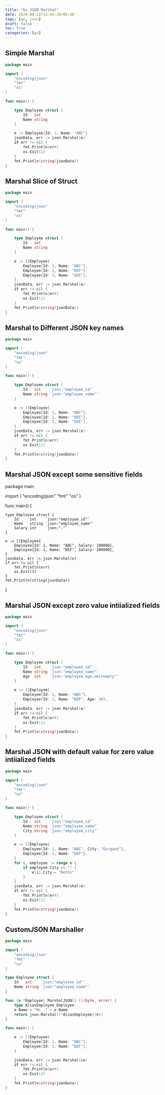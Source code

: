 ```yaml
---
title: "Go JSON Marshal"
date: 2020-08-21T14:44:26+05:30
tags: [go, json]
draft: false
toc: true
categories: [go]
---
```

## Simple Marshal
```go
package main

import (
	"encoding/json"
	"fmt"
	"os"
)

func main() {

	type Employee struct {
		Id   int
		Name string
	}

	e := Employee{Id: 1, Name: "ABC"}
	jsonData, err := json.Marshal(e)
	if err != nil {
		fmt.Println(err)
		os.Exit(1)
	}
	fmt.Println(string(jsonData))
}
```

## Marshal Slice of Struct
```go
package main

import (
	"encoding/json"
	"fmt"
	"os"
)

func main() {

	type Employee struct {
		Id   int
		Name string
	}

	e := []Employee{
		Employee{Id: 1, Name: "ABC"},
		Employee{Id: 2, Name: "DEF"},
		Employee{Id: 3, Name: "GHI"},
	}
	jsonData, err := json.Marshal(e)
	if err != nil {
		fmt.Println(err)
		os.Exit(1)
	}
	fmt.Println(string(jsonData))
}

```

## Marshal to Different JSON key names
```go
package main

import (
	"encoding/json"
	"fmt"
	"os"
)

func main() {

	type Employee struct {
		Id   int    `json:"employee_id"`
		Name string `json:"employee_name"`
	}

	e := []Employee{
		Employee{Id: 1, Name: "ABC"},
		Employee{Id: 2, Name: "DEF"},
		Employee{Id: 3, Name: "GHI"},
	}
	jsonData, err := json.Marshal(e)
	if err != nil {
		fmt.Println(err)
		os.Exit(1)
	}
	fmt.Println(string(jsonData))
}

```

## Marshal JSON except some sensitive fields
package main

import (
	"encoding/json"
	"fmt"
	"os"
)

func main() {

	type Employee struct {
		Id     int    `json:"employee_id"`
		Name   string `json:"employee_name"`
		Salary int    `json:"-"`
	}

	e := []Employee{
		Employee{Id: 1, Name: "ABC", Salary: 100000},
		Employee{Id: 2, Name: "DEF", Salary: 200000},
	}
	jsonData, err := json.Marshal(e)
	if err != nil {
		fmt.Println(err)
		os.Exit(1)
	}
	fmt.Println(string(jsonData))
}

## Marshal JSON except zero value intiialized fields
```go
package main

import (
	"encoding/json"
	"fmt"
	"os"
)

func main() {

	type Employee struct {
		Id   int    `json:"employee_id"`
		Name string `json:"employee_name"`
		Age  int    `json:"employee_age,omitempty"`
	}

	e := []Employee{
		Employee{Id: 1, Name: "ABC"},
		Employee{Id: 2, Name: "DEF", Age: 40},
	}
	jsonData, err := json.Marshal(e)
	if err != nil {
		fmt.Println(err)
		os.Exit(1)
	}
	fmt.Println(string(jsonData))
}

```

## Marshal JSON with default value for zero value intiialized fields

```go
package main

import (
	"encoding/json"
	"fmt"
	"os"
)

func main() {

	type Employee struct {
		Id   int    `json:"employee_id"`
		Name string `json:"employee_name"`
		City string `json:"employee_city"`
	}

	e := []Employee{
		Employee{Id: 1, Name: "ABC", City: "Gurgaon"},
		Employee{Id: 2, Name: "DEF"},
	}
	for i, employee := range e {
		if employee.City == "" {
			e[i].City = "Delhi"
		}
	}
	jsonData, err := json.Marshal(e)
	if err != nil {
		fmt.Println(err)
		os.Exit(1)
	}
	fmt.Println(string(jsonData))
}

```

## CustomJSON Marshaller
```go
package main

import (
	"encoding/json"
	"fmt"
	"os"
)

type Employee struct {
	Id   int    `json:"employee_id"`
	Name string `json:"employee_name"`
}

func (e *Employee) MarshalJSON() ([]byte, error) {
	type AliasEmployee Employee
	e.Name = "Mr. " + e.Name
	return json.Marshal((*AliasEmployee)(e))
}

func main() {

	e := []Employee{
		Employee{Id: 1, Name: "ABC"},
		Employee{Id: 2, Name: "DEF"},
	}

	jsonData, err := json.Marshal(&e)
	if err != nil {
		fmt.Println(err)
		os.Exit(2)
	}
	fmt.Println(string(jsonData))
}

```